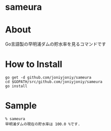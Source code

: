 # sameura

# About

Go言語製の早明浦ダムの貯水率を見るコマンドです

# How to Install

```
go get -d github.com/joniyjoniy/sameura
cd $GOPATH/src/github.com/joniyjoniy/sameura
go install
```

# Sample
```
% sameura
早明浦ダムの現在の貯水率は 100.0 %です.

```
